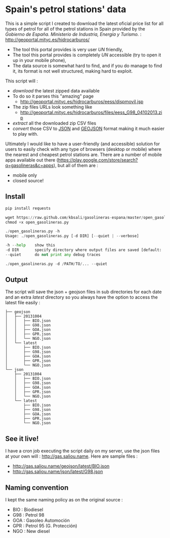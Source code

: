 Spain's petrol stations' data
=============================

This is a simple script I created to download the latest oficial price list for all types of petrol for all of the petrol stations in Spain provided by the *Gobierno de España. Ministerio de Industria, Energía y Turismo.* : http://geoportal.mityc.es/hidrocarburos/

* The tool this portal provides is very user *UN* friendly,
* The tool this portal provides is completely *UN* accessible (try to open it up in your mobile phone),
* The data source is somewhat hard to find, and if you do manage to find it, its format is not well structured, making hard to exploit.

This script will :

* *download* the latest zipped data available
 * To do so it parses this "amazing" page
   * http://geoportal.mityc.es/hidrocarburos/eess/dispmovil.jsp
 * The zip files URLs look something like
   * http://geoportal.mityc.es/hidrocarburos/files/eess_G98_04102013.zip
* *extract* all the downloaded zip CSV files
* *convert* those CSV to [JSON](http://www.json.org/) and [GEOJSON](http://geojson.org/) format making it much easier to play with.

Ultimately I would like to have a user-friendly (and accessible) solution for users to easily check with any type of browsers (desktop or mobile) where the nearest and cheapest petrol stations are. There are a number of mobile apps available out there (https://play.google.com/store/search?q=gasolineras&c=apps), but all of them are :
* mobile only
* closed source!

Install
-------

```python
pip install requests

wget https://raw.github.com/kbsali/gasolineras-espana/master/open_gasolineras.py
chmod +x open_gasolineras.py

./open_gasolineras.py -h
Usage: ./open_gasolineras.py [-d DIR] [--quiet | --verbose]

-h --help    show this
-d DIR       specify directory where output files are saved [default: .]
--quiet      do not print any debug traces

./open_gasolineras.py -d /PATH/TO/... --quiet

```

Output
-------

The script will save the json + geojson files in sub directories for each date and an extra *latest* directory so you always have the option to access the latest file easily :

```
├── geojson
│   ├── 20131004
│   │   ├── BIO.json
│   │   ├── G98.json
│   │   ├── GOA.json
│   │   ├── GPR.json
│   │   └── NGO.json
│   └── latest
│       ├── BIO.json
│       ├── G98.json
│       ├── GOA.json
│       ├── GPR.json
│       └── NGO.json
└── json
    ├── 20131004
    │   ├── BIO.json
    │   ├── G98.json
    │   ├── GOA.json
    │   ├── GPR.json
    │   └── NGO.json
    └── latest
        ├── BIO.json
        ├── G98.json
        ├── GOA.json
        ├── GPR.json
        └── NGO.json
```

See it live!
------------

I have a cron job executing the script daily on my server, use the json files at your own will : http://gas.saliou.name.
Here are sample files :
* http://gas.saliou.name/geojson/latest/BIO.json
* http://gas.saliou.name/json/latest/G98.json

Naming convention
-----------------

I kept the same naming policy as on the original source :
* BIO : Biodiesel
* G98 : Petrol 98
* GOA : Gasoleo Automoción
* GPR : Petrol 95 (G. Protección)
* NGO : New diesel
